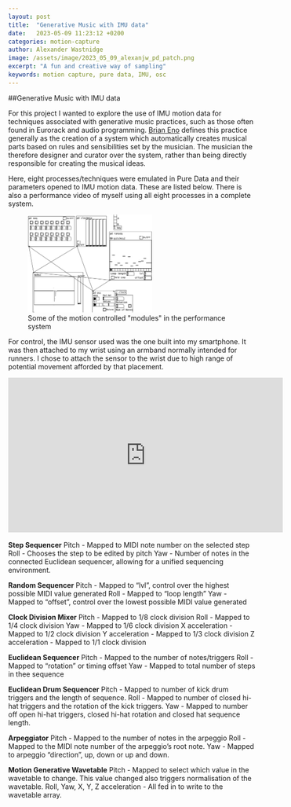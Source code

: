 ```yaml
---
layout: post
title:  "Generative Music with IMU data"
date:   2023-05-09 11:23:12 +0200
categories: motion-capture
author: Alexander Wastnidge
image: /assets/image/2023_05_09_alexanjw_pd_patch.png
excerpt: "A fun and creative way of sampling"
keywords: motion capture, pure data, IMU, osc
---
```


##Generative Music with IMU data

For  this project I wanted to explore the use of IMU motion data for techniques associated with generative music practices, such as those often found in Eurorack and audio programming.  [Brian Eno](http://www.inmotionmagazine.com/eno1.html) defines this practice generally as the creation of a system which automatically creates musical parts based on rules and sensibilities set by the musician.  The musician the therefore designer and curator over the system, rather than being directly responsible for creating the musical ideas.

Here, eight processes/techniques were emulated in Pure Data and their parameters opened to IMU motion  data.  These are listed below.   There is also a performance video of myself using all eight processes in a complete system.

<figure style="float: none">
   <img
      src="/assets/image/2023_05_09_alexanjw_pd_patch.png" width="60%" />
   <figcaption>Some of the motion controlled "modules" in the performance system </figcaption>
</figure>

For control, the IMU sensor used was the one built into my smartphone.  It was then attached to my wrist using an armband normally intended for runners.  I chose to attach the sensor to the  wrist due to high range of potential movement afforded by that placement.


<iframe width="560" height="315" src="https://www.youtube.com/embed/WaLT-xSJqBA" title="YouTube video player" frameborder="0" allow="accelerometer; autoplay; clipboard-write; encrypted-media; gyroscope; picture-in-picture; web-share" allowfullscreen></iframe>

**Step Sequencer**
Pitch - Mapped to MIDI note number on the selected step
Roll - Chooses the step to be edited by pitch
Yaw - Number of notes in the connected Euclidean sequencer, allowing for a unified sequencing environment.



**Random Sequencer**
Pitch - Mapped to “lvl”, control over the highest possible  MIDI value generated
Roll - Mapped to “loop length”
Yaw - Mapped to “offset”, control over the lowest possible MIDI value generated

**Clock Division Mixer**
Pitch - Mapped to 1/8 clock division
Roll - Mapped to 1/4 clock division
Yaw - Mapped to 1/6 clock division
X acceleration  - Mapped to 1/2 clock division
Y acceleration - Mapped to 1/3 clock division
Z acceleration - Mapped to 1/1 clock division

**Euclidean Sequencer**
Pitch - Mapped to the number of notes/triggers
Roll - Mapped to “rotation” or timing offset
Yaw - Mapped to total number of steps in thee sequence



**Euclidean Drum Sequencer**
Pitch - Mapped to number of kick drum triggers and the length of sequence.
Roll - Mapped to number of closed hi-hat triggers and the rotation of the kick triggers.
Yaw - Mapped to number off open hi-hat triggers, closed hi-hat rotation and closed hat sequence length.

**Arpeggiator**
Pitch - Mapped to the number of notes in the arpeggio
Roll - Mapped to the MIDI note number of the arpeggio’s root note.
Yaw - Mapped to arpeggio “direction”, up, down or up and down.

**Motion Generative Wavetable**
Pitch - Mapped to select which value in the wavetable to change.  This value changed also triggers normalisation of the wavetable.
Roll, Yaw, X, Y, Z acceleration - All fed in to write to the wavetable array.





